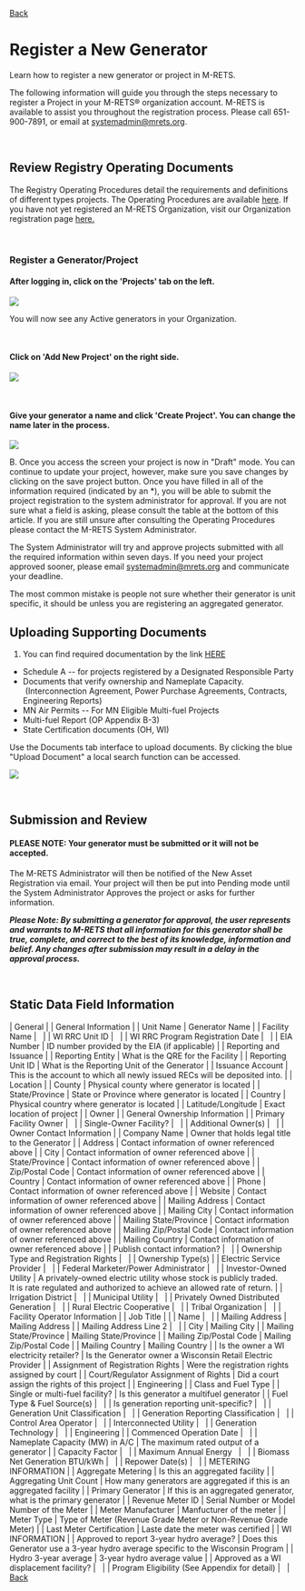 [Back](https://mrets.github.io/Help/index)

# Register a New Generator


Learn how to register a new generator or project in M-RETS.

The following information will guide you through the steps necessary to register a Project in your M-RETS® organization account. M-RETS is available to assist you throughout the registration process. Please call 651-900-7891, or email at <systemadmin@mrets.org>.

<br>

## Review Registry Operating Documents

The Registry Operating Procedures detail the requirements and definitions of different types projects. The Operating Procedures are available [here](http://www.mrets.org/resources/documents/). If you have not yet registered an M-RETS Organization, visit our Organization registration page [here.](http://app.mrets.org/register)

<br>

### Register a Generator/Project


#### After logging in, click on the 'Projects' tab on the left.

![](https://github.com/mrets/photos/blob/master/new_generator1.png?raw=true)

You will now see any Active generators in your Organization.

<br>

#### Click on 'Add New Project' on the right side.

![](https://github.com/mrets/photos/blob/master/new_generator2.png?raw=true)

<br>

#### Give your generator a name and click 'Create Project'. You can change the name later in the process.

![](https://github.com/mrets/photos/blob/master/new_generator3.png?raw=true)

B. Once you access the screen your project is now in "Draft" mode. You can continue to update your project, however, make sure you save changes by clicking on the save project button. Once you have filled in all of the information required (indicated by an *), you will be able to submit the project registration to the system administrator for approval. If you are not sure what a field is asking, please consult the table at the bottom of this article. If you are still unsure after consulting the Operating Procedures please contact the M-RETS System Administrator. 

The System Administrator will try and approve projects submitted with all the required information within seven days. If you need your project approved sooner, please email <systemadmin@mrets.org> and communicate your deadline.

The most common mistake is people not sure whether their generator is unit specific, it should be unless you are registering an aggregated generator. 

## Uploading Supporting Documents


1.  You can find required documentation by the link [HERE](https://www.mrets.org/resources/documents/)

-   Schedule A -- for projects registered by a Designated Responsible Party
-   Documents that verify ownership and Nameplate Capacity.  (Interconnection Agreement, Power Purchase Agreements, Contracts, Engineering Reports)
-   MN Air Permits -- For MN Eligible Multi-fuel Projects
-   Multi-fuel Report (OP Appendix B-3)
-   State Certification documents (OH, WI)

Use the Documents tab interface to upload documents. By clicking the blue "Upload Document" a local search function can be accessed. 

![](https://github.com/mrets/photos/blob/master/new_generator4.png?raw=true)

<br>

## Submission and Review


#### PLEASE NOTE: Your generator must be submitted or it will not be accepted.

The M-RETS Administrator will then be notified of the New Asset Registration via email. Your project will then be put into Pending mode until the System Administrator Approves the project or asks for further information. 

***Please Note: By submitting a generator for approval, the user represents and warrants to M-RETS that all information for this generator shall be true, complete, and correct to the best of its knowledge, information and belief. Any changes after submission may result in a delay in the approval process.***

<br>

## Static Data Field Information

| General |
| General Information |
| Unit Name | Generator Name |
| Facility Name |   |
| WI RRC Unit ID |   |
| WI RRC Program Registration Date |   |
| EIA Number | ID number provided by the EIA (if applicable) |
| Reporting and Issuance |
| Reporting Entity | What is the QRE for the Facility |
| Reporting Unit ID | What is the Reporting Unit of the Generator |
| Issuance Account | This is the account to which all newly issued RECs will be deposited into. |
| Location |
| County | Physical county where generator is located |
| State/Province | State or Province where generator is located |
| Country | Physical country where generator is located |
| Latitude/Longitude | Exact location of project |
| Owner |
| General Ownership Information |
| Primary Facility Owner |   |
| Single-Owner Facility? |   |
| Additional Owner(s) |   |
| Owner Contact Information |
| Company Name | Owner that holds legal title to the Generator |
| Address | Contact information of owner referenced above |
| City | Contact information of owner referenced above |
| State/Province | Contact information of owner referenced above |
| Zip/Postal Code | Contact information of owner referenced above |
| Country | Contact information of owner referenced above |
| Phone | Contact information of owner referenced above |
| Website | Contact information of owner referenced above |
| Mailing Address | Contact information of owner referenced above |
| Mailing City | Contact information of owner referenced above |
| Mailing State/Province | Contact information of owner referenced above |
| Mailing Zip/Postal Code | Contact information of owner referenced above |
| Mailing Country | Contact information of owner referenced above |
| Publish contact information? |   |
| Ownership Type and Registration Rights |   |
| Ownership Type(s) |
| Electric Service Provider |   |
| Federal Marketer/Power Administrator |   |
| Investor-Owned Utility | A privately-owned electric utility whose stock is publicly traded.\
It is rate regulated and authorized to achieve an allowed rate of return. |
| Irrigation District |   |
| Municipal Utility |   |
| Privately Owned Distributed Generation |   |
| Rural Electric Cooperative |   |
| Tribal Organization |   |
| Facility Operator Information |
| Job Title |  |
| Name |   |
| Mailing Address | Mailing Address |
| Mailing Address Line 2 |   |
| City | Mailing City |
| Mailing State/Province | Mailing State/Province |
| Mailing Zip/Postal Code | Mailing Zip/Postal Code |
| Mailing Country | Mailing Country |
| Is the owner a WI electricity retailer? | Is the Generator owner a Wisconsin Retail Electric Provider |
| Assignment of Registration Rights | Were the registration rights assigned by court |
| Court/Regulator Assignment of Rights | Did a court assign the rights of this project |
| Engineering |
| Class and Fuel Type |
| Single or multi-fuel facility? | Is this generator a multifuel generator |
| Fuel Type & Fuel Source(s) |   |
| Is generation reporting unit-specific? |   |
| Generation Unit Classification |   |
| Generation Reporting Classification |   |
| Control Area Operator |   |
| Interconnected Utility |   |
| Generation Technology |   |
| Engineering |
| Commenced Operation Date |   |
| Nameplate Capacity (MW) in A/C | The maximum rated output of a generator |
| Capacity Factor |   |
| Maximum Annual Energy   |   |
| Biomass Net Generation BTU/kWh |   |
| Repower Date(s) |   |
| METERING INFORMATION |
| Aggregate Metering | Is this an aggregated facility |
| Aggregating Unit Count | How many generators are aggregated if this is an aggregated facility |
| Primary Generator | If this is an aggregated generator, what is the primary generator |
| Revenue Meter ID | Serial Number or Model Number of the Meter |
| Meter Manufacturer | Manfucturer of the meter |
| Meter Type | Type of Meter (Revenue Grade Meter or Non-Revenue Grade Meter) |
| Last Meter Certification | Laste date the meter was certified |
| WI INFORMATION |
| Approved to report 3-year hydro average? | Does this Generator use a 3-year hydro average specific to the Wisconsin Program |
| Hydro 3-year average | 3-year hydro average value |
| Approved as a WI displacement facility? |   |
| Program Eligibility (See Appendix for detail) |   |
[Back](https://mrets.github.io/Help/index)
